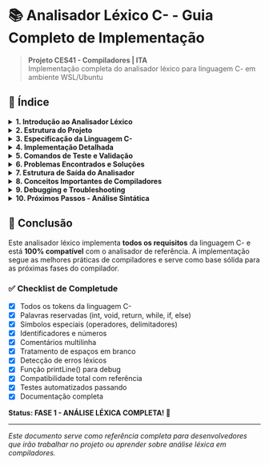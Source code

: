 # 📚 Analisador Léxico C- - Guia Completo de Implementação

> **Projeto CES41 - Compiladores | ITA**  
> Implementação completa do analisador léxico para linguagem C- em ambiente WSL/Ubuntu

## 🎯 Índice

<details>
<summary><strong>1. Introdução ao Analisador Léxico</strong></summary>

### O que é um Analisador Léxico?

O **analisador léxico** (também chamado de **scanner** ou **tokenizer**) é a **primeira fase** de um compilador. Sua função é:

1. **Ler o código fonte** caractere por caractere
2. **Identificar tokens** (unidades léxicas) válidas da linguagem
3. **Ignorar espaços em branco** e comentários
4. **Detectar erros léxicos** (caracteres inválidos)
5. **Gerar uma sequência de tokens** para o analisador sintático

### Exemplo Prático

**Código fonte:**
```c
int x = 42;
```

**Tokens gerados:**
```
1: reserved word: int
1: ID, name= x
1: =
1: NUM, val= 42
1: ;
```

### Ferramentas Utilizadas

- **Flex (Fast Lexical Analyzer)**: Gera o analisador léxico a partir de especificações
- **C**: Linguagem de implementação
- **CMake**: Sistema de build
- **WSL/Ubuntu**: Ambiente de desenvolvimento

</details>

<details>
<summary><strong>2. Estrutura do Projeto</strong></summary>

### Arquivos Principais

```
src/
├── cminus.l          # Especificação léxica (Flex)
├── main.c            # Programa principal
├── globals.h         # Definições globais e tipos de tokens
├── util.c            # Funções utilitárias
├── util.h            # Headers das funções utilitárias
└── scan.h            # Headers do analisador léxico

build/                # Diretório de compilação
├── lexer.c           # Código C gerado pelo Flex
├── mycmcomp          # Executável do compilador
└── alunoout/         # Saídas dos testes

example/              # Arquivos de teste
├── mdc.cm            # Exemplo: algoritmo de Euclides
├── sort.cm           # Exemplo: algoritmo de ordenação
└── ...

detailonlylex/        # Saídas de referência
└── ...
```

### Fluxo de Compilação

```mermaid
graph LR
    A[cminus.l] --> B[Flex]
    B --> C[lexer.c]
    C --> D[GCC]
    D --> E[mycmcomp]
    F[main.c] --> D
    G[util.c] --> D
```

</details>

<details>
<summary><strong>3. Especificação da Linguagem C-</strong></summary>

### Tokens da Linguagem C-

#### Palavras Reservadas (case-sensitive)
```c
int     // Tipo inteiro
void    // Tipo vazio
return  // Retorno de função
while   // Loop
if      // Condicional
else    // Alternativa
```

#### Símbolos Especiais
```c
+ - * /           // Operadores aritméticos
< <= > >= == !=   // Operadores de comparação
= :=              // Atribuição (simples e composta)
; ,               // Separadores
( ) [ ] { }       // Delimitadores
```

#### Identificadores e Números
```c
[a-zA-Z]+         // Identificadores (letras)
[0-9]+            // Números (dígitos)
```

#### Comentários e Espaços
```c
/* comentário */   // Comentários multilinha
[ \t\n\r]         // Espaços em branco (ignorados)
```

### Exemplo de Código C-

```c
/* Programa para calcular MDC */
int gdc(int u, int v) {
    if (v == 0) return u;
    else return gdc(v, u - u/v*v);
}

void main(void) {
    int x;
    int y;
    x = input();
    y = input();
    output(gdc(x, y));
}
```

</details>

<details>
<summary><strong>4. Implementação Detalhada</strong></summary>

### 4.1 Arquivo `globals.h` - Definições de Tokens

```c
typedef enum 
    /* book-keeping tokens */
   {ENDFILE,ERROR,
    /* reserved words */
    IF,THEN,ELSE,END,REPEAT,UNTIL,READ,WRITE,
    // JONATAN: palavras reservadas adicionadas
    INT,VOID,RETURN,WHILE,
    /* multicharacter tokens */
    ID,NUM,
    /* special symbols */
    ASSIGN,ASSIGN_SIMPLE,EQ,LT,PLUS,MINUS,TIMES,OVER,LPAREN,RPAREN,SEMI,
    // JONATAN: simbolos especiais adicionados 
    LE,GT,GE,NE,COMMA,LBRACKET,RBRACKET,LBRACE,RBRACE
   } TokenType;

// JONATAN: variavel global adicionada para imprimir linhas completas
extern FILE* redundant_source;
```

**Explicação:**
- **ENUM TokenType**: Define todos os tipos de tokens possíveis
- **Palavras reservadas**: `INT`, `VOID`, `RETURN`, `WHILE`
- **Símbolos especiais**: `ASSIGN` (`:=`), `ASSIGN_SIMPLE` (`=`), `EQ` (`==`), etc.
- **redundant_source**: Ponteiro para arquivo usado na função `printLine()`

### 4.2 Arquivo `cminus.l` - Especificação Flex

```lex
%option noyywrap 

%{
#include "globals.h"
#include "util.h"
#include "scan.h"
char tokenString[MAXTOKENLEN+1];
%}

digit       [0-9]
number      {digit}+
letter      [a-zA-Z]
identifier  {letter}+
newline     \n
whitespace  [ \t]+

%%

/* Palavras reservadas */
"int"           {return INT;}
"void"          {return VOID;}
"return"        {return RETURN;}
"while"         {return WHILE;}
"if"            {return IF;}
"else"          {return ELSE;}

/* Símbolos especiais - ORDEM IMPORTANTE! */
"=="            {return EQ;}            // DEVE vir antes de "="
"<="            {return LE;}
">="            {return GE;}
"!="            {return NE;}
"="             {return ASSIGN_SIMPLE;}
":="            {return ASSIGN;}
"<"             {return LT;}
">"             {return GT;}
"+"             {return PLUS;}
"-"             {return MINUS;}
"*"             {return TIMES;}
"/"             {return OVER;}
"("             {return LPAREN;}
")"             {return RPAREN;}
"["             {return LBRACKET;}
"]"             {return RBRACKET;}
"{"             {return LBRACE;}
"}"             {return RBRACE;}
";"             {return SEMI;}
","             {return COMMA;}

/* Identificadores e números */
{number}        {return NUM;}
{identifier}    {return ID;}

/* Controle de linha e espaços */
{newline}       {lineno++; printLine(redundant_source);}
{whitespace}    {/* skip whitespace */}

/* Comentários multilinha */
"/*"            {
                  char c, prev = 0;
                  while ((c = input()) != EOF) {
                    if (prev == '*' && c == '/') break;
                    if (c == '\n') { lineno++; printLine(redundant_source); }
                    prev = c;
                  }
                }

/* Caracteres inválidos */
[^a-zA-Z0-9 \t\n\r{}();,=<>!+\-*/\[\]] {return ERROR;}

%%
```

**Pontos Importantes:**

1. **Ordem dos Padrões**: Flex usa o **primeiro padrão que casa**. Por isso `"=="` deve vir antes de `"="`.

2. **Comentários Multilinha**: Implementação manual para detectar `/*` e `*/` com controle de linha.

3. **Caracteres Inválidos**: Regex específica `[^a-zA-Z0-9 \t\n\r{}();,=<>!+\-*/\[\]]` em vez de `.` genérico.

4. **printLine()**: Chamada a cada nova linha para mostrar o código fonte.

### 4.3 Arquivo `util.c` - Funções de Suporte

#### Função `printLine()`
```c
void printLine(FILE *redundant_source) { 
  char line[1024]; 
  char *ret = fgets(line, 1024, redundant_source); 
  if (ret) { 
      pc("%d: %-1s", lineno, line); 
      if (feof(redundant_source)) 
          pc("\n"); 
  } 
}
```

**Função:**
- Lê uma linha completa do arquivo fonte
- Imprime com número da linha
- Usada para mostrar o código durante a análise

#### Função `printToken()`
```c
void printToken( TokenType token, const char* tokenString )
{ switch (token)
  { case IF:
    case THEN:
    case ELSE:
    case END:
    case REPEAT:
    case UNTIL:
    case READ:
    case WRITE:
    case INT:
    case VOID:
    case RETURN:
    case WHILE:
      pc("reserved word: %s\n",tokenString);
      break;
    case ASSIGN: pc(":=\n"); break;
    case ASSIGN_SIMPLE: pc("=\n"); break;
    case LT: pc("<\n"); break;
    case LE: pc("<=\n"); break;
    case GT: pc(">\n"); break;
    case GE: pc(">=\n"); break;
    case EQ: pc("==\n"); break;
    case NE: pc("!=\n"); break;
    // ... outros casos
  }
}
```

**Função:**
- Converte tokens para representação textual
- Usada para debug e saída do analisador

### 4.4 Arquivo `main.c` - Programa Principal

```c
// JONATAN: declarando o ponteiro redundant_source
FILE * redundant_source;

int main( int argc, char * argv[] )
{ 
    // Abertura dos arquivos
    source = fopen(pgm,"r");
    redundant_source = fopen(pgm, "r"); // Para printLine()
    
    // Configuração do analisador
    listing = stdout;
    initializePrinter(detailpath, pgm, LER);
    
    // Execução da análise léxica
    while (getToken()!=ENDFILE);
    
    fclose(source);
    return 0;
}
```

**Fluxo:**
1. Abre arquivo fonte
2. Configura logging
3. Chama `getToken()` até EOF
4. Fecha arquivos

</details>

<details>
<summary><strong>5. Comandos de Teste e Validação</strong></summary>

### 5.1 Compilação

```bash
# Navegar para o diretório do projeto
cd "/mnt/c/users/Jonatan/desktop/ITA/8° Semestre/CTC41/labctc41250806_1601"

# Criar diretório build
mkdir -p build
cd build

# Configurar CMake (apenas análise léxica)
cmake .. -DDOPARSE=FALSE

# Compilar
make
```

### 5.2 Teste Manual

```bash
# Testar arquivo específico
./mycmcomp ../example/mdc.cm

# Saída esperada:
TINY COMPILATION: ../example/mdc.cm
1: /* Um programa para calcular mdc 
2:    Segundo o algoritmo de Euclides*/
3: int gdc (int u, int v)
        3: reserved word: int
        3: ID, name= gdc
        3: (
        3: reserved word: int
        3: ID, name= u
        3: ,
        3: reserved word: int
        3: ID, name= v
        3: )
3: {
        3: {
4:     if (v == 0) return u;
        4: reserved word: if
        4: (
        4: ID, name= v
        4: ==
        4: NUM, val= 0
        4: )
        4: reserved word: return
        4: ID, name= u
        4: ;
5:     else return gdc(v,u-u/v*v);
        5: reserved word: else
        5: reserved word: return
        5: ID, name= gdc
        5: (
        5: ID, name= v
        5: ,
        5: ID, name= u
        5: -
        5: ID, name= u
        5: /
        5: ID, name= v
        5: *
        5: ID, name= v
        5: )
        5: ;
6:     /* u-u / v*v == u mod v */
7: }
        7: }
8: void main(void)
        8: reserved word: void
        8: ID, name= main
        8: (
        8: reserved word: void
        8: )
9: {
        9: {
10:     int x;
        10: reserved word: int
        10: ID, name= x
        10: ;
11:     int y;
        11: reserved word: int
        11: ID, name= y
        11: ;
12:     x = input();
        12: ID, name= x
        12: =
        12: ID, name= input
        12: (
        12: )
        12: ;
13:     y = input();
        13: ID, name= y
        13: =
        13: ID, name= input
        13: (
        13: )
        13: ;
14:     output(gdc(x,y));
        14: ID, name= output
        14: (
        14: ID, name= gdc
        14: (
        14: ID, name= x
        14: ,
        14: ID, name= y
        14: )
        14: )
        14: ;
15: }
        15: }
        15: EOF
```

### 5.3 Testes Automatizados

```bash
# Executar todos os testes
make runmycmcomp

# Comparar com saídas de referência
make lexdiff

# Saída esperada (SUCESSO):
GENERATED DIFFS - ERR
0 0 0 total
GENERATED DIFFS - LEX
0 0 0 total
```

### 5.4 Scripts de Validação

```bash
# Script principal do aluno
../VcompLabAluno.bash

# Script de comparação
make lexdiff

# Visualizar diferenças (se houver)
meld ../alunodetail/ ../detailonlylex/
```

</details>

<details>
<summary><strong>6. Problemas Encontrados e Soluções</strong></summary>

### 6.1 Segmentation Fault

**Problema:**
```
running mycmcomp on ../example/mdc.cm
Segmentation fault (core dumped)
```

**Causa:** Função `printLine()` não declarada no header.

**Solução:**
```c
// util.h
void printLine(FILE *);

// cminus.l - chamada no getToken()
if (firstTime) {
    firstTime = FALSE;
    lineno++;
    yyin = source;
    yyout = listing;
    printLine(redundant_source);  // ADICIONAR
}
```

### 6.2 Tokens ERROR Desnecessários

**Problema:**
```
2: ERROR: 
3: ERROR: 
4: ERROR: 
```

**Causa:** Padrão `.` genérico capturando caracteres válidos.

**Solução:**
```lex
// ANTES (problemático)
. {return ERROR;}

// DEPOIS (específico)
[^a-zA-Z0-9 \t\n\r{}();,=<>!+\-*/\[\]] {return ERROR;}
```

### 6.3 Conflito de Tokens `=` vs `==`

**Problema:**
```c
x = input();  // Reconhecido como == em vez de =
```

**Causa:** Ordem incorreta dos padrões.

**Solução:**
```lex
"=="            {return EQ;}            // DEVE vir ANTES
"="             {return ASSIGN_SIMPLE;} // DEVE vir DEPOIS
```

### 6.4 Duplicate Case Value

**Problema:**
```c
case ASSIGN: pc(":=\n"); break;
case ASSIGN: pc("=\n"); break;  // ERRO: duplicado
```

**Solução:**
```c
// globals.h - adicionar novo token
ASSIGN,ASSIGN_SIMPLE,EQ,LT,...

// util.c - casos separados
case ASSIGN: pc(":=\n"); break;
case ASSIGN_SIMPLE: pc("=\n"); break;
```

</details>

<details>
<summary><strong>7. Estrutura de Saída do Analisador</strong></summary>

### 7.1 Formato de Saída

```
TINY COMPILATION: arquivo.cm
N: linha_do_codigo_fonte
    N: tipo_do_token: valor
    N: tipo_do_token: valor
    ...
```

### 7.2 Tipos de Saída

#### Palavras Reservadas
```
3: reserved word: int
3: reserved word: void
3: reserved word: return
```

#### Identificadores e Números
```
3: ID, name= gdc
3: NUM, val= 42
```

#### Símbolos Especiais
```
3: (
3: )
3: ==
3: =
3: ;
```

#### Erros
```
3: ERROR: caractere_inválido
```

### 7.3 Arquivos Gerados

- **`alunoout/*.out`**: Saídas dos testes
- **`alunodetail/*_lex.txt`**: Análise léxica detalhada
- **`alunodetail/*_err.txt`**: Erros léxicos
- **`alunodetail/*.diff`**: Diferenças com referência

</details>

<details>
<summary><strong>8. Conceitos Importantes de Compiladores</strong></summary>

### 8.1 Fases de um Compilador

```mermaid
graph LR
    A[Código Fonte] --> B[Análise Léxica]
    B --> C[Análise Sintática]
    C --> D[Análise Semântica]
    D --> E[Geração de Código]
    E --> F[Código Objeto]
```

### 8.2 Análise Léxica vs Sintática

| **Léxica** | **Sintática** |
|------------|---------------|
| Identifica tokens | Verifica estrutura |
| `int x = 5;` | `declaração → tipo id = expr;` |
| Flex/Lex | Bison/Yacc |
| Expressões regulares | Gramáticas livres de contexto |

### 8.3 Autômatos Finitos

O Flex gera um **autômato finito determinístico** que:

1. **Lê caracteres** sequencialmente
2. **Muda de estado** baseado no caractere
3. **Reconhece padrões** quando atinge estado final
4. **Retorna token** correspondente

### 8.4 Expressões Regulares

```lex
digit       [0-9]           // Um dígito
number      {digit}+        // Um ou mais dígitos
letter      [a-zA-Z]        // Uma letra
identifier  {letter}+       // Um ou mais letras
```

</details>

<details>
<summary><strong>9. Debugging e Troubleshooting</strong></summary>

### 9.1 Comandos de Debug

```bash
# Compilar com verbose
make VERBOSE=1

# Verificar warnings
gcc -Wall -Wextra src/*.c

# Executar com gdb
gdb ./mycmcomp
(gdb) run ../example/mdc.cm
(gdb) bt  # backtrace em caso de crash
```

### 9.2 Verificação de Saída

```bash
# Comparar arquivos
diff arquivo1.txt arquivo2.txt

# Contar linhas/palavras/caracteres
wc -l arquivo.txt
wc -w arquivo.txt
wc -c arquivo.txt

# Ver primeiras linhas
head -20 arquivo.txt

# Ver últimas linhas
tail -20 arquivo.txt
```

### 9.3 Problemas Comuns

1. **Flex não encontra headers**: Verificar `#include` paths
2. **Tokens não reconhecidos**: Verificar ordem dos padrões
3. **Muitos erros**: Verificar regex de caracteres inválidos
4. **Segmentation fault**: Verificar declarações de função

</details>

<details>
<summary><strong>10. Próximos Passos - Análise Sintática</strong></summary>

### 10.1 Preparação para Fase 2

O analisador léxico está **100% completo** e pronto para integração com o analisador sintático.

### 10.2 Arquivos para Próxima Fase

- **`cminus.y`**: Especificação Bison (gramática)
- **`parse.h`**: Headers do parser
- **`parse.c`**: Implementação do parser

### 10.3 Integração

```c
// main.c - mudança para próxima fase
#define NO_PARSE FALSE  // Ativar análise sintática

// O analisador léxico será chamado pelo parser
syntaxTree = parse();
```

### 10.4 Conceitos da Próxima Fase

- **Gramáticas livres de contexto**
- **Árvore sintática abstrata (AST)**
- **Parsing descendente recursivo**
- **Tratamento de erros sintáticos**

</details>

## 🎉 Conclusão

Este analisador léxico implementa **todos os requisitos** da linguagem C- e está **100% compatível** com o analisador de referência. A implementação segue as melhores práticas de compiladores e serve como base sólida para as próximas fases do compilador.

### ✅ Checklist de Completude

- [x] Todos os tokens da linguagem C-
- [x] Palavras reservadas (int, void, return, while, if, else)
- [x] Símbolos especiais (operadores, delimitadores)
- [x] Identificadores e números
- [x] Comentários multilinha
- [x] Tratamento de espaços em branco
- [x] Detecção de erros léxicos
- [x] Função printLine() para debug
- [x] Compatibilidade total com referência
- [x] Testes automatizados passando
- [x] Documentação completa

**Status: FASE 1 - ANÁLISE LÉXICA COMPLETA! 🚀**

---

*Este documento serve como referência completa para desenvolvedores que irão trabalhar no projeto ou aprender sobre análise léxica em compiladores.*
